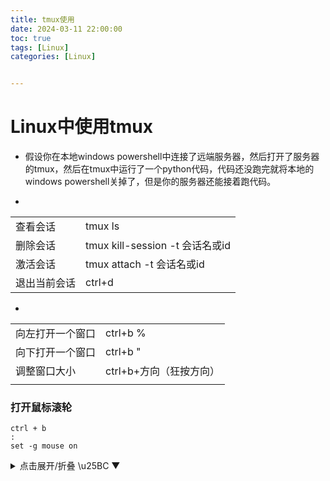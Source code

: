 ```yaml
---
title: tmux使用
date: 2024-03-11 22:00:00
toc: true
tags: [Linux]
categories: [Linux]


---
```


#

<!--more-->



# Linux中使用tmux

-  假设你在本地windows powershell中连接了远端服务器，然后打开了服务器的tmux，然后在tmux中运行了一个python代码，代码还没跑完就将本地的windows powershell关掉了，但是你的服务器还能接着跑代码。



- 

  |              |                                 |
  | ------------ | ------------------------------- |
  | 查看会话     | tmux ls                         |
  | 删除会话     | tmux kill-session -t 会话名或id |
  | 激活会话     | tmux attach -t 会话名或id       |
  | 退出当前会话 | ctrl+d                          |

- 

  |                  |                         |
  | ---------------- | ----------------------- |
  | 向左打开一个窗口 | ctrl+b %                |
  | 向下打开一个窗口 | ctrl+b "                |
  | 调整窗口大小     | ctrl+b+方向（狂按方向） |
|                  |                         |
  
  

### 打开鼠标滚轮
```
ctrl + b
:
set -g mouse on
```


<details> <summary>点击展开/折叠 \u25BC &#9660</summary>
这里是折叠的内容。

你可以在这里添加更多的文字、代码或其他内容。

</details>